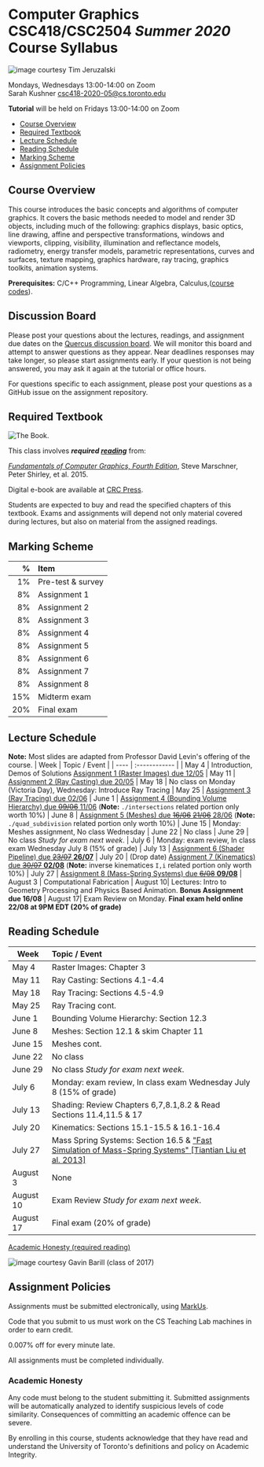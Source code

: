 # Computer Graphics CSC418/CSC2504 _Summer 2020_ <br> Course Syllabus

![_image courtesy Tim Jeruzalski_](images/bunny-rigid-body.gif)

Mondays, Wednesdays 13:00-14:00 on Zoom  
Sarah Kushner
csc418-2020-05@cs.toronto.edu  

**Tutorial** will be held on Fridays 13:00-14:00 on Zoom

- [Course Overview](#course-overview)
- [Required Textbook](#required-textbook)
- [Lecture Schedule](#lecture-schedule)
- [Reading Schedule](#reading-schedule)
- [Marking Scheme](#marking-scheme)
- [Assignment Policies](#assignment-policies)

## Course Overview

This course introduces the basic concepts and algorithms of computer graphics.
It covers the basic methods needed to model and render 3D objects, including
much of the following: graphics displays, basic optics, line drawing, affine and
perspective transformations, windows and viewports, clipping, visibility,
illumination and reflectance models, radiometry, energy transfer models,
parametric representations, curves and surfaces, texture mapping, graphics
hardware, ray tracing, graphics toolkits, animation systems.

**Prerequisites:** C/C++ Programming, Linear Algebra, Calculus,([course
codes](https://fas.calendar.utoronto.ca/course/csc418h1)).

## Discussion Board

Please post your questions about the lectures, readings, and assignment due dates on the
[Quercus discussion
board](https://q.utoronto.ca/courses/159857/discussion_topics). We will monitor
this board and attempt to answer questions as they appear. Near deadlines
responses may take longer, so please start assignments early. If your question
is not being answered, you may ask it again at the tutorial or office hours.

For questions specific to each assignment, please post your questions as a GitHub issue
on the assignment repository.

## Required Textbook

![The Book.](https://www.cs.cornell.edu/~srm/fcg4/K22616_cover-300.jpg)

This class involves  **_required [reading](https://en.wikipedia.org/wiki/Reading)_** from:

[_Fundamentals of Computer Graphics, Fourth
Edition_](https://www.cs.cornell.edu/~srm/fcg4/), Steve Marschner, Peter Shirley,
et al. 2015.

Digital e-book are available at [CRC
Press](https://www.crcpress.com/Fundamentals-of-Computer-Graphics-Fourth-Edition/Marschner-Shirley/p/book/9781482229394).

Students are expected to buy and read the specified chapters of this textbook.
Exams and assignments will depend not only material covered during lectures,
but also on material from the assigned readings.

## Marking Scheme

| % | Item |
| ----: | :-------------- |
| 1% | Pre-test & survey |
| 8% | Assignment 1 | 
| 8% | Assignment 2 | 
| 8% | Assignment 3 | 
| 8% | Assignment 4 | 
| 8% | Assignment 5 | 
| 8% | Assignment 6 | 
| 8% | Assignment 7 | 
| 8% | Assignment 8 | 
| 15% | Midterm exam |
| 20% | Final exam |

## Lecture Schedule
**Note:** Most slides are adapted from Professor David Levin's offering of the course.
| Week | Topic / Event |
| ---- | :------------ |
| May 4    | Introduction, Demos of Solutions [Assignment 1 (Raster Images) due 12/05](https://github.com/alecjacobson/computer-graphics-raster-images)
| May 11   | [Assignment 2 (Ray Casting) due 20/05](https://github.com/psarahdactyl/computer-graphics-ray-casting)
| May 18   | No class on Monday (Victoria Day), Wednesday: Introduce Ray Tracing 
| May 25   | [Assignment 3 (Ray Tracing) due 02/06](https://github.com/psarahdactyl/computer-graphics-ray-tracing) 
| June 1   | [Assignment 4 (Bounding Volume Hierarchy) due ~~09/06~~ 11/06](https://github.com/psarahdactyl/computer-graphics-bounding-volume-hierarchy) (**Note:** `./intersections` related portion only worth 10%)
| June 8   | [Assignment 5 (Meshes) due ~~16/06~~ ~~21/06~~ 28/06](https://github.com/psarahdactyl/computer-graphics-meshes) (**Note:** `./quad_subdivision` related portion only worth 10%)
| June 15  | Monday: Meshes assignment, No class Wednesday
| June 22  | No class
| June 29  | No class _Study for exam next week_.
| July 6   | Monday: exam review, In class exam Wednesday July 8 (15% of grade)
| July 13  | [Assignment 6 (Shader Pipeline) due ~~23/07~~ **26/07**](https://github.com/psarahdactyl/computer-graphics-shader-pipeline)
| July 20  | (Drop date) [Assignment 7 (Kinematics) due ~~30/07~~ **02/08**](https://github.com/psarahdactyl/computer-graphics-kinematics) (**Note:** inverse kinematices `I,i` related portion only worth 10%)
| July 27  | [Assignment 8 (Mass-Spring Systems) due ~~6/08~~ **09/08**](https://github.com/psarahdactyl/computer-graphics-mass-spring-systems)
| August 3 | Computational Fabrication
| August 10| Lectures: Intro to Geometry Processing and Physics Based Animation. **Bonus Assignment due 16/08**
| August 17| Exam Review on Monday. **Final exam held online 22/08 at 9PM EDT (20% of grade)**

## Reading Schedule

| Week | Topic / Event |
| ---- | :------------ |
| May 4    | Raster Images: Chapter 3
| May 11   | Ray Casting: Sections 4.1-4.4
| May 18   | Ray Tracing: Sections 4.5-4.9
| May 25   | Ray Tracing cont.
| June 1   | Bounding Volume Hierarchy: Section 12.3
| June 8   | Meshes: Section 12.1 & skim Chapter 11
| June 15  | Meshes cont.
| June 22  | No class
| June 29  | No class _Study for exam next week_.
| July 6   | Monday: exam review, In class exam Wednesday July 8 (15% of grade)
| July 13  | Shading: Review Chapters 6,7,8.1,8.2 & Read Sections 11.4,11.5 & 17
| July 20  | Kinematics: Sections 15.1-15.5 & 16.1-16.4
| July 27  | Mass Spring Systems: Section 16.5 & ["Fast Simulation of Mass-Spring Systems" [Tiantian Liu et al. 2013]](http://graphics.berkeley.edu/papers/Liu-FSM-2013-11/Liu-FSM-2013-11.pdf)
| August 3 | None
| August 10| Exam Review _Study for exam next week_.
| August 17| Final exam (20% of grade)

[Academic Honesty (required reading)](#academichonesty)

![_image courtesy Gavin Barill (class of 2017)_](images/gavin-barill-snowglobe.jpg)

## Assignment Policies

Assignments must be submitted electronically, using [MarkUs](https://markus.teach.cs.toronto.edu/csc418-2020-05/).

Code that you submit to us must work on the CS Teaching Lab machines in order to earn credit.

0.007% off for every minute late.

All assignments must be completed individually.

### Academic Honesty

Any code must belong to the student submitting it. Submitted assignments will
be automatically analyzed to identify suspicious levels of code similarity.
Consequences of committing an academic offence can be severe.

By enrolling in this course, students acknowledge that they have read and understand the University of Toronto's definitions and policy on Academic Integrity. 
